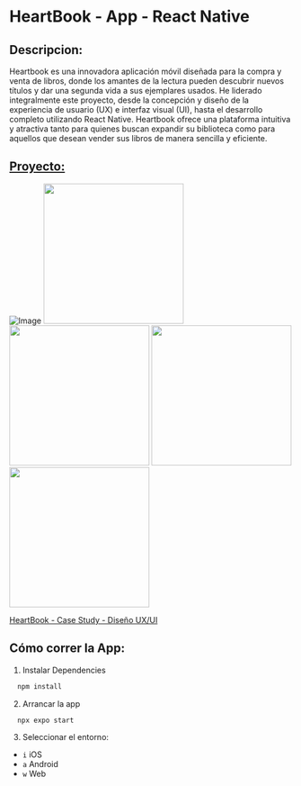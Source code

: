 # HeartBook - App - React Native
## Descripcion:
Heartbook es una innovadora aplicación móvil diseñada para la compra y venta de libros, donde los amantes de la lectura pueden descubrir nuevos títulos y dar una segunda vida a sus ejemplares usados. He liderado integralmente este proyecto, desde la concepción y diseño de la experiencia de usuario (UX) e interfaz visual (UI), hasta el desarrollo completo utilizando React Native. Heartbook ofrece una plataforma intuitiva y atractiva tanto para quienes buscan expandir su biblioteca como para aquellos que desean vender sus libros de manera sencilla y eficiente.
## [Proyecto:](https://www.behance.net/gallery/224370529/HeartBook-App)

![Image](https://github.com/user-attachments/assets/2c680614-c2fb-4add-832d-0d4d67011b4c)
<img src="https://github.com/user-attachments/assets/b0afdc86-9c75-4166-a97a-8508e3182f7c" width="249">
<img src="https://github.com/user-attachments/assets/0a9009b2-c37a-4835-a8dc-57b9feed871f" width="249">
<img src="https://github.com/user-attachments/assets/a47a5615-224a-446f-9cb4-dfe85cc07856" width="249">
<img src="https://github.com/user-attachments/assets/0feaa4dc-cce9-43e5-b508-dc5eb9eb1ab2" width="249">

[HeartBook - Case Study - Diseño UX/UI](https://www.behance.net/gallery/224370529/HeartBook-App)

## Cómo correr la App:
1. Instalar Dependencies

```bash
  npm install
```

2. Arrancar la app

```bash
  npx expo start
```

3. Seleccionar el entorno:

- `i` iOS
- `a` Android
- `w` Web

